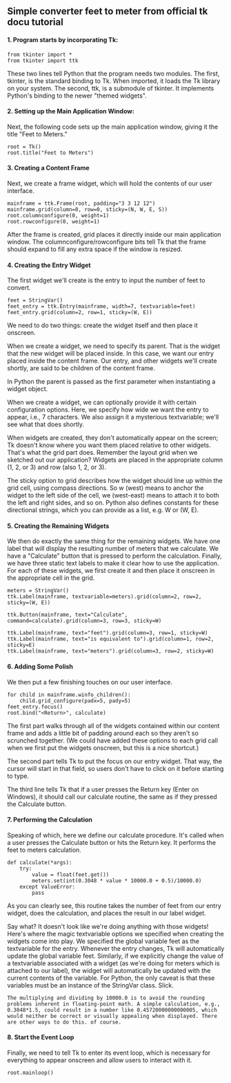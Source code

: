 ## Simple converter feet to meter from official tk docu tutorial


#### 1. Program starts by incorporating Tk:

    from tkinter import *
    from tkinter import ttk

These two lines tell Python that the program needs two modules. The first, tkinter, is the standard binding to Tk. When imported, it loads the Tk library on your system. 
The second, ttk, is a submodule of tkinter. It implements Python's binding to the newer "themed widgets".

#### 2. Setting up the Main Application Window:
Next, the following code sets up the main application window, giving it the title "Feet to Meters."

    root = Tk()
    root.title("Feet to Meters")

#### 3. Creating a Content Frame
Next, we create a frame widget, which will hold the contents of our user interface.

    mainframe = ttk.Frame(root, padding="3 3 12 12")
    mainframe.grid(column=0, row=0, sticky=(N, W, E, S))
    root.columnconfigure(0, weight=1)
    root.rowconfigure(0, weight=1)

After the frame is created, grid places it directly inside our main application window. The columnconfigure/rowconfigure bits tell Tk that the frame should expand to fill any extra space if the window is resized.

#### 4. Creating the Entry Widget
The first widget we'll create is the entry to input the number of feet to convert.

    feet = StringVar()
    feet_entry = ttk.Entry(mainframe, width=7, textvariable=feet)
    feet_entry.grid(column=2, row=1, sticky=(W, E))

We need to do two things: create the widget itself and then place it onscreen.

When we create a widget, we need to specify its parent. That is the widget that the new widget will be placed inside. In this case, we want our entry placed inside the content frame. Our entry, and other widgets we'll create shortly, are said to be children of the content frame.

In Python the parent is passed as the first parameter when instantiating a widget object.

When we create a widget, we can optionally provide it with certain configuration options. Here, we specify how wide we want the entry to appear, i.e., 7 characters. We also assign it a mysterious textvariable; we'll see what that does shortly.

When widgets are created, they don't automatically appear on the screen; Tk doesn't know where you want them placed relative to other widgets. That's what the grid part does. Remember the layout grid when we sketched out our application? Widgets are placed in the appropriate column (1, 2, or 3) and row (also 1, 2, or 3).

The sticky option to grid describes how the widget should line up within the grid cell, using compass directions. So w (west) means to anchor the widget to the left side of the cell, we (west-east) means to attach it to both the left and right sides, and so on. Python also defines constants for these directional strings, which you can provide as a list, e.g. W or (W, E).

#### 5. Creating the Remaining Widgets
We then do exactly the same thing for the remaining widgets. We have one label that will display the resulting number of meters that we calculate. We have a "Calculate" button that is pressed to perform the calculation. Finally, we have three static text labels to make it clear how to use the application. For each of these widgets, we first create it and then place it onscreen in the appropriate cell in the grid.

    meters = StringVar()
    ttk.Label(mainframe, textvariable=meters).grid(column=2, row=2, sticky=(W, E))

    ttk.Button(mainframe, text="Calculate", command=calculate).grid(column=3, row=3, sticky=W)

    ttk.Label(mainframe, text="feet").grid(column=3, row=1, sticky=W)
    ttk.Label(mainframe, text="is equivalent to").grid(column=1, row=2, sticky=E)
    ttk.Label(mainframe, text="meters").grid(column=3, row=2, sticky=W)

#### 6. Adding Some Polish
We then put a few finishing touches on our user interface.

    for child in mainframe.winfo_children(): 
        child.grid_configure(padx=5, pady=5)
    feet_entry.focus()
    root.bind("<Return>", calculate)

The first part walks through all of the widgets contained within our content frame and adds a little bit of padding around each so they aren't so scrunched together. (We could have added these options to each grid call when we first put the widgets onscreen, but this is a nice shortcut.)

The second part tells Tk to put the focus on our entry widget. That way, the cursor will start in that field, so users don't have to click on it before starting to type.

The third line tells Tk that if a user presses the Return key (Enter on Windows), it should call our calculate routine, the same as if they pressed the Calculate button.

#### 7. Performing the Calculation
Speaking of which, here we define our calculate procedure. It's called when a user presses the Calculate button or hits the Return key. It performs the feet to meters calculation.

    def calculate(*args):
        try:
            value = float(feet.get())
            meters.set(int(0.3048 * value * 10000.0 + 0.5)/10000.0)
        except ValueError:
            pass

 As you can clearly see, this routine takes the number of feet from our entry widget, does the calculation, and places the result in our label widget.

Say what? It doesn't look like we're doing anything with those widgets! Here's where the magic textvariable options we specified when creating the widgets come into play. We specified the global variable feet as the textvariable for the entry. Whenever the entry changes, Tk will automatically update the global variable feet. Similarly, if we explicitly change the value of a textvariable associated with a widget (as we're doing for meters which is attached to our label), the widget will automatically be updated with the current contents of the variable. For Python, the only caveat is that these variables must be an instance of the StringVar class. Slick.

```The multiplying and dividing by 10000.0 is to avoid the rounding problems inherent in floating-point math. A simple calculation, e.g., 0.3048*1.5, could result in a number like 0.45720000000000005, which would neither be correct or visually appealing when displayed. There are other ways to do this. of course.```

#### 8. Start the Event Loop

Finally, we need to tell Tk to enter its event loop, which is necessary for everything to appear onscreen and allow users to interact with it.

    root.mainloop()